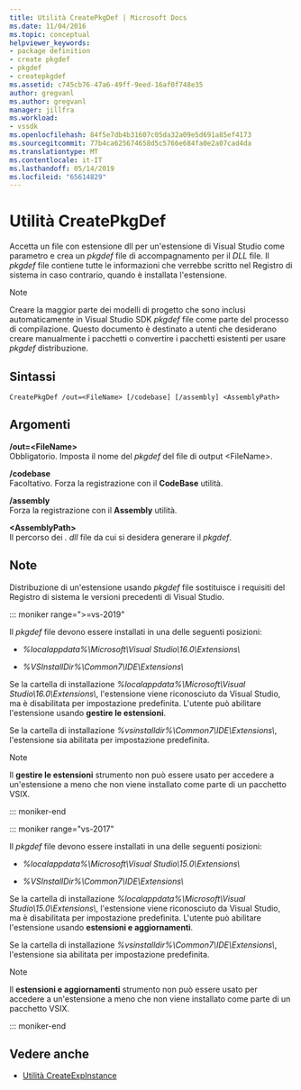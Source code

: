 ```yaml
---
title: Utilità CreatePkgDef | Microsoft Docs
ms.date: 11/04/2016
ms.topic: conceptual
helpviewer_keywords:
- package definition
- create pkgdef
- pkgdef
- createpkgdef
ms.assetid: c745cb76-47a6-49ff-9eed-16af0f748e35
author: gregvanl
ms.author: gregvanl
manager: jillfra
ms.workload:
- vssdk
ms.openlocfilehash: 84f5e7db4b31607c05da32a09e5d691a85ef4173
ms.sourcegitcommit: 77b4ca625674658d5c5766e684fa0e2a07cad4da
ms.translationtype: MT
ms.contentlocale: it-IT
ms.lasthandoff: 05/14/2019
ms.locfileid: "65614829"
---
```

# <a name="createpkgdef-utility"></a>Utilità CreatePkgDef
Accetta un file con estensione dll per un'estensione di Visual Studio come parametro e crea un *pkgdef* file di accompagnamento per il *DLL* file. Il *pkgdef* file contiene tutte le informazioni che verrebbe scritto nel Registro di sistema in caso contrario, quando è installata l'estensione.

> [!NOTE]
> Creare la maggior parte dei modelli di progetto che sono inclusi automaticamente in Visual Studio SDK *pkgdef* file come parte del processo di compilazione. Questo documento è destinato a utenti che desiderano creare manualmente i pacchetti o convertire i pacchetti esistenti per usare *pkgdef* distribuzione.

## <a name="syntax"></a>Sintassi

```
CreatePkgDef /out=<FileName> [/codebase] [/assembly] <AssemblyPath>
```

## <a name="arguments"></a>Argomenti
**/out=&lt;FileName&gt;**\
Obbligatorio. Imposta il nome del *pkgdef* del file di output &lt;FileName&gt;.

**/codebase**\
Facoltativo. Forza la registrazione con il **CodeBase** utilità.

**/assembly**\
Forza la registrazione con il **Assembly** utilità.

**&lt;AssemblyPath&gt;**\
Il percorso dei *. dll* file da cui si desidera generare il *pkgdef*.

## <a name="remarks"></a>Note
Distribuzione di un'estensione usando *pkgdef* file sostituisce i requisiti del Registro di sistema le versioni precedenti di Visual Studio.

::: moniker range=">=vs-2019"

Il *pkgdef* file devono essere installati in una delle seguenti posizioni:

- *%localappdata%\Microsoft\Visual Studio\16.0\Extensions\\*

- *%VSInstallDir%\Common7\IDE\Extensions\\*

Se la cartella di installazione *%localappdata%\Microsoft\Visual Studio\16.0\Extensions\\*, l'estensione viene riconosciuto da Visual Studio, ma è disabilitata per impostazione predefinita. L'utente può abilitare l'estensione usando **gestire le estensioni**.

Se la cartella di installazione *%vsinstalldir%\Common7\IDE\Extensions\\*, l'estensione sia abilitata per impostazione predefinita.

> [!NOTE]
> Il **gestire le estensioni** strumento non può essere usato per accedere a un'estensione a meno che non viene installato come parte di un pacchetto VSIX.

::: moniker-end

::: moniker range="vs-2017"

Il *pkgdef* file devono essere installati in una delle seguenti posizioni:

- *%localappdata%\Microsoft\Visual Studio\15.0\Extensions\\*

- *%VSInstallDir%\Common7\IDE\Extensions\\*

Se la cartella di installazione *%localappdata%\Microsoft\Visual Studio\15.0\Extensions\\*, l'estensione viene riconosciuto da Visual Studio, ma è disabilitata per impostazione predefinita. L'utente può abilitare l'estensione usando **estensioni e aggiornamenti**.

Se la cartella di installazione *%vsinstalldir%\Common7\IDE\Extensions\\*, l'estensione sia abilitata per impostazione predefinita.

> [!NOTE]
> Il **estensioni e aggiornamenti** strumento non può essere usato per accedere a un'estensione a meno che non viene installato come parte di un pacchetto VSIX.

::: moniker-end

## <a name="see-also"></a>Vedere anche
- [Utilità CreateExpInstance](../../extensibility/internals/createexpinstance-utility.md)
